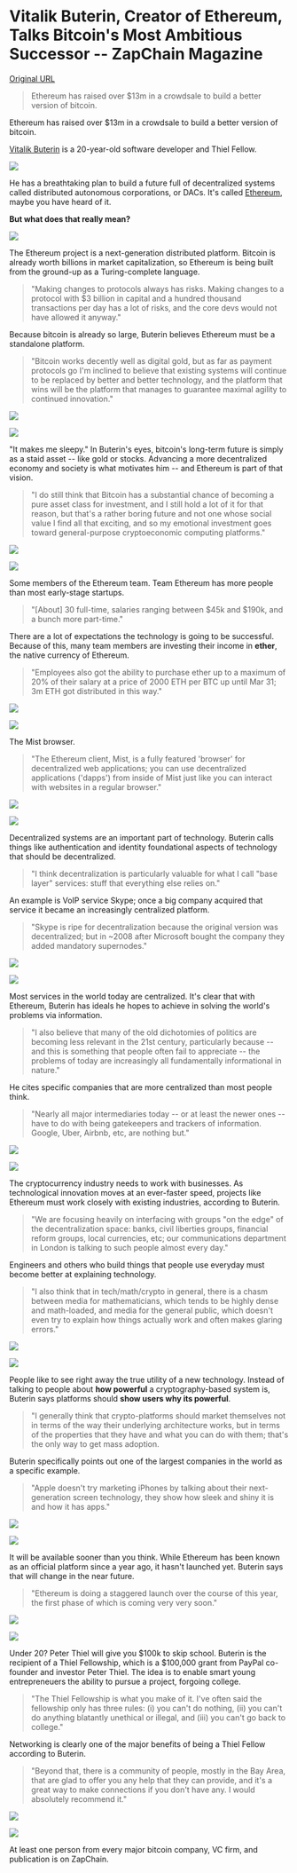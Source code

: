 # Vitalik Buterin, Creator of Ethereum, Talks Bitcoin's Most Ambitious Successor -- ZapChain Magazine

[Original URL](https://medium.com/zapchain-magazine/vitalik-buterin-creator-of-ethereum-talks-bitcoin-s-most-ambitious-successor-f2c0e19364fe#.jdesyxns7)

> Ethereum has raised over $13m in a crowdsale to build a better version of bitcoin.

Ethereum has raised over $13m in a crowdsale to build a better version of bitcoin.

[Vitalik Buterin](https://www.zapchain.com/a/FRsI5InA2e) is a 20-year-old software developer and Thiel Fellow.

![](https://d262ilb51hltx0.cloudfront.net/max/800/1*lh-NZwTxcRkHjDCcuFc-Ew.jpeg)

He has a breathtaking plan to build a future full of decentralized systems called distributed autonomous corporations, or DACs. It's called [Ethereum](http://ethereum.org/), maybe you have heard of it.

**But what does that really mean?**

![](https://d262ilb51hltx0.cloudfront.net/max/800/1*5jDjgaKaHXs29azoRP2Hyg.png)

The Ethereum project is a next-generation distributed platform. Bitcoin is already worth billions in market capitalization, so Ethereum is being built from the ground-up as a Turing-complete language.

> "Making changes to protocols always has risks. Making changes to a protocol with $3 billion in capital and a hundred thousand transactions per day has a lot of risks, and the core devs would not have allowed it anyway."

Because bitcoin is already so large, Buterin believes Ethereum must be a standalone platform.

> "Bitcoin works decently well as digital gold, but as far as payment protocols go I'm inclined to believe that existing systems will continue to be replaced by better and better technology, and the platform that wins will be the platform that manages to guarantee maximal agility to continued innovation."

[![](https://d262ilb51hltx0.cloudfront.net/max/800/1*tRWtZ6tpSgOHUrB63Pocew.png)](https://www.zapchain.com/)

![](https://d262ilb51hltx0.cloudfront.net/max/800/1*eVX8NgW7rH21uUoiU7_UGw.png)

"It makes me sleepy." In Buterin's eyes, bitcoin's long-term future is simply as a staid asset -- like gold or stocks. Advancing a more decentralized economy and society is what motivates him -- and Ethereum is part of that vision.

> "I do still think that Bitcoin has a substantial chance of becoming a pure asset class for investment, and I still hold a lot of it for that reason, but that's a rather boring future and not one whose social value I find all that exciting, and so my emotional investment goes toward general-purpose cryptoeconomic computing platforms."

[![](https://d262ilb51hltx0.cloudfront.net/max/800/1*tRWtZ6tpSgOHUrB63Pocew.png)](https://www.zapchain.com/)

![](https://d262ilb51hltx0.cloudfront.net/max/800/1*im5gmPKPde3oQNB1Fc4ySQ.png)

Some members of the Ethereum team. Team Ethereum has more people than most early-stage startups.

> "[About] 30 full-time, salaries ranging between $45k and $190k, and a bunch more part-time."

There are a lot of expectations the technology is going to be successful. Because of this, many team members are investing their income in **ether**, the native currency of Ethereum.

> "Employees also got the ability to purchase ether up to a maximum of 20% of their salary at a price of 2000 ETH per BTC up until Mar 31; 3m ETH got distributed in this way."

[![](https://d262ilb51hltx0.cloudfront.net/max/800/1*tRWtZ6tpSgOHUrB63Pocew.png)](https://www.zapchain.com/)

![](https://d262ilb51hltx0.cloudfront.net/max/800/1*5OJ2WrxsMys9ycx8RpWoGA.png)

The Mist browser.

> "The Ethereum client, Mist, is a fully featured 'browser' for decentralized web applications; you can use decentralized applications ('dapps') from inside of Mist just like you can interact with websites in a regular browser."

[![](https://d262ilb51hltx0.cloudfront.net/max/800/1*tRWtZ6tpSgOHUrB63Pocew.png)](https://www.zapchain.com/)

![](https://d262ilb51hltx0.cloudfront.net/max/800/1*MTyjPIuhIjYbiynx92glcg.png)

Decentralized systems are an important part of technology. Buterin calls things like authentication and identity foundational aspects of technology that should be decentralized.

> "I think decentralization is particularly valuable for what I call "base layer" services: stuff that everything else relies on."

An example is VoIP service Skype; once a big company acquired that service it became an increasingly centralized platform.

> "Skype is ripe for decentralization because the original version was decentralized; but in ~2008 after Microsoft bought the company they added mandatory supernodes."

[![](https://d262ilb51hltx0.cloudfront.net/max/800/1*tRWtZ6tpSgOHUrB63Pocew.png)](https://www.zapchain.com/)

![](https://d262ilb51hltx0.cloudfront.net/max/800/1*3buxpvUo-dTae-wNG8KmLg.png)

Most services in the world today are centralized. It's clear that with Ethereum, Buterin has ideals he hopes to achieve in solving the world's problems via information.

> "I also believe that many of the old dichotomies of politics are becoming less relevant in the 21st century, particularly because -- and this is something that people often fail to appreciate -- the problems of today are increasingly all fundamentally informational in nature."

He cites specific companies that are more centralized than most people think.

> "Nearly all major intermediaries today -- or at least the newer ones -- have to do with being gatekeepers and trackers of information. Google, Uber, Airbnb, etc, are nothing but."

[![](https://d262ilb51hltx0.cloudfront.net/max/800/1*tRWtZ6tpSgOHUrB63Pocew.png)](https://www.zapchain.com/)

![](https://d262ilb51hltx0.cloudfront.net/max/800/1*_Cnqpnmn6Ga0eoekX1d1MQ.png)

The cryptocurrency industry needs to work with businesses. As technological innovation moves at an ever-faster speed, projects like Ethereum must work closely with existing industries, according to Buterin.

> "We are focusing heavily on interfacing with groups "on the edge" of the decentralization space: banks, civil liberties groups, financial reform groups, local currencies, etc; our communications department in London is talking to such people almost every day."

Engineers and others who build things that people use everyday must become better at explaining technology.

> "I also think that in tech/math/crypto in general, there is a chasm between media for mathematicians, which tends to be highly dense and math-loaded, and media for the general public, which doesn't even try to explain how things actually work and often makes glaring errors."

[![](https://d262ilb51hltx0.cloudfront.net/max/800/1*tRWtZ6tpSgOHUrB63Pocew.png)](https://www.zapchain.com/)

![](https://d262ilb51hltx0.cloudfront.net/max/800/1*tvEyflG7yTIZRL_rWQ1wJA.jpeg)

People like to see right away the true utility of a new technology. Instead of talking to people about **how powerful** a cryptography-based system is, Buterin says platforms should **show users why its powerful**.

> "I generally think that crypto-platforms should market themselves not in terms of the way their underlying architecture works, but in terms of the properties that they have and what you can do with them; that's the only way to get mass adoption.

Buterin specifically points out one of the largest companies in the world as a specific example.

> "Apple doesn't try marketing iPhones by talking about their next-generation screen technology, they show how sleek and shiny it is and how it has apps."

[![](https://d262ilb51hltx0.cloudfront.net/max/800/1*tRWtZ6tpSgOHUrB63Pocew.png)](https://www.zapchain.com/)

![](https://d262ilb51hltx0.cloudfront.net/max/800/1*AR7tcrpaR1SCtMmByUlYaA.png)

It will be available sooner than you think. While Ethereum has been known as an official platform since a year ago, it hasn't launched yet. Buterin says that will change in the near future.

> "Ethereum is doing a staggered launch over the course of this year, the first phase of which is coming very very soon."

[![](https://d262ilb51hltx0.cloudfront.net/max/800/1*tRWtZ6tpSgOHUrB63Pocew.png)](https://www.zapchain.com/)

![](https://d262ilb51hltx0.cloudfront.net/max/800/1*nxXOcZspBDsjovYHvyk6DA.jpeg)

Under 20? Peter Thiel will give you $100k to skip school. Buterin is the recipient of a Thiel Fellowship, which is a $100,000 grant from PayPal co-founder and investor Peter Thiel. The idea is to enable smart young entrepreneuers the ability to pursue a project, forgoing college.

> "The Thiel Fellowship is what you make of it. I've often said the fellowship only has three rules: (i) you can't do nothing, (ii) you can't do anything blatantly unethical or illegal, and (iii) you can't go back to college."

Networking is clearly one of the major benefits of being a Thiel Fellow according to Buterin.

> "Beyond that, there is a community of people, mostly in the Bay Area, that are glad to offer you any help that they can provide, and it's a great way to make connections if you don't have any. I would absolutely recommend it."

[![](https://d262ilb51hltx0.cloudfront.net/max/800/1*tRWtZ6tpSgOHUrB63Pocew.png)](https://www.zapchain.com/)

[![](https://d262ilb51hltx0.cloudfront.net/max/800/1*tRWtZ6tpSgOHUrB63Pocew.png)](https://www.zapchain.com/)

At least one person from every major bitcoin company, VC firm, and publication is on ZapChain.

